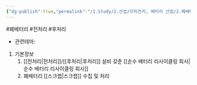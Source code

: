 ```yaml
---
{"dg-publish":true,"permalink":"/1.Study/2.산업/이차전지, 배터리 산업/2.폐배터리/종목/성일하이텍/","created":"2024-11-20T21:02:27.620+09:00","updated":"2025-06-03T20:07:21.366+09:00"}
---
```


#폐배터리 #전처리 #후처리 


- 관련테마: 


1. 기본정보
	1. [[전처리\|전처리]]/[[후처리\|후처리]] 설비 갖춘 [[순수 배터리 리사이클링 회사\|순수 배터리 리사이클링 회사]]
	2. 폐배터리 [[스크랩\|스크랩]] 수집 및 처리





